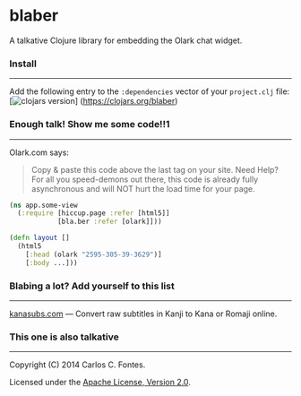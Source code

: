 blaber
==========
A talkative Clojure library for embedding the Olark chat widget.

### Install
----------
Add the following entry to the `:dependencies` vector of your `project.clj` file:
[![clojars version](https://clojars.org/blaber/latest-version.svg?raw=true)]
(https://clojars.org/blaber)

### Enough talk! Show me some code!!1
----------
Olark.com says:
> Copy & paste this code above the last </body> tag on your site. Need Help?
For all you speed-demons out there, this code is already fully asynchronous and will NOT hurt the load time for your page.
```clojure
(ns app.some-view
  (:require [hiccup.page :refer [html5]]
            [bla.ber :refer [olark]]))

(defn layout []
  (html5
    [:head (olark "2595-305-39-3629")]
    [:body ...]))
```

### Blabing a lot? Add yourself to this list
----------
[kanasubs.com](http://www.kanasubs.com) — Convert raw subtitles in Kanji to
Kana or Romaji online.

### This one is also talkative
----------
Copyright (C) 2014 Carlos C. Fontes.

Licensed under the
[Apache License, Version 2.0](https://www.apache.org/licenses/LICENSE-2.0).